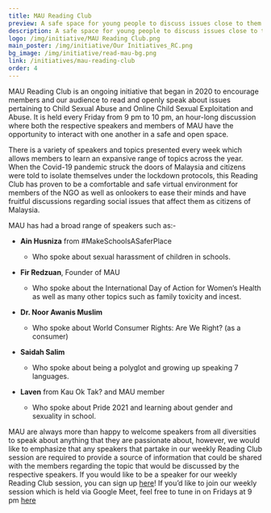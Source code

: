```yaml
---
title: MAU Reading Club
preview: A safe space for young people to discuss issues close to them and further develop their advocacy skills.
description: A safe space for young people to discuss issues close to them and further develop their advocacy skills.
logo: /img/initiative/MAU Reading Club.png
main_poster: /img/initiative/Our Initiatives_RC.png
bg_image: /img/initiative/read-mau-bg.png
link: /initiatives/mau-reading-club
order: 4
---
```


MAU Reading Club is an ongoing initiative that began in 2020 to encourage members and our audience to read and openly speak about issues pertaining to Child Sexual Abuse and Online Child Sexual Exploitation and Abuse. It is held every Friday from 9 pm to 10 pm, an hour-long discussion where both the respective speakers and members of MAU have the opportunity to interact with one another in a safe and open space. 

There is a variety of speakers and topics presented every week which allows members to learn an expansive range of topics across the year. When the Covid-19 pandemic struck the doors of Malaysia and citizens were told to isolate themselves under the lockdown protocols, this Reading Club has proven to be a comfortable and safe virtual environment for members of the NGO as well as onlookers to ease their minds and have fruitful discussions regarding social issues that affect them as citizens of Malaysia. 

MAU has had a broad range of speakers such as:- 
- **Ain Husniza** from #MakeSchoolsASaferPlace 
    - Who spoke about sexual harassment of children in schools.  

- **Fir Redzuan**, Founder of MAU 
    - Who spoke about the International Day of Action for Women’s Health as well as many other topics such as family toxicity and incest. 

- **Dr. Noor Awanis Muslim** 
    - Who spoke about World Consumer Rights: Are We Right? (as a consumer) 

- **Saidah Salim**
    - Who spoke about being a polyglot and growing up speaking 7 languages. 

- **Laven** from Kau Ok Tak?  and MAU member
    - Who spoke about Pride 2021 and learning about gender and sexuality in school. 

MAU are always more than happy to welcome speakers from all diversities to speak about anything that they are passionate about, however, we would like to emphasize that any speakers that partake in our weekly Reading Club session are required to provide a source of information that could be shared with the members regarding the topic that would be discussed by the respective speakers. If you would like to be a speaker for our weekly Reading Club session, you can sign up [here](https://docs.google.com/forms/d/e/1FAIpQLSdcvw19FPICTMxRY4mCPxchlADiHpzy5I1eM4Kq3KFqbLsSgQ/viewform)! If you’d like to join our weekly session which is held via Google Meet, feel free to tune in on Fridays at 9 pm [here](https://meet.google.com/yow-uoki-hfi?authuser=7)

